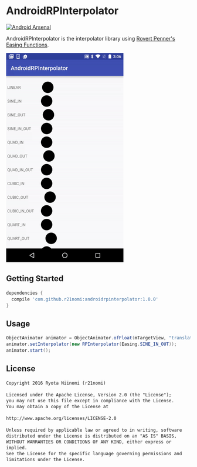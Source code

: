 # AndroidRPInterpolator
[![Android Arsenal](https://img.shields.io/badge/Android%20Arsenal-AndroidRPInterpolator-green.svg?style=true)](https://android-arsenal.com/details/1/3223)

AndroidRPInterpolator is the interpolator library using [Rovert Penner's Easing Functions](http://robertpenner.com/easing/).

![easing.gif](art/easing.gif)

## Getting Started
```groovy
dependencies {
  compile 'com.github.r21nomi:androidrpinterpolator:1.0.0'
}
```

## Usage
```java
ObjectAnimator animator = ObjectAnimator.ofFloat(mTargetView, "translationX", 0, 300);
animator.setInterpolator(new RPInterpolator(Easing.SINE_IN_OUT));
animator.start();
```

## License
```
Copyright 2016 Ryota Niinomi (r21nomi)

Licensed under the Apache License, Version 2.0 (the "License");
you may not use this file except in compliance with the License.
You may obtain a copy of the License at

http://www.apache.org/licenses/LICENSE-2.0

Unless required by applicable law or agreed to in writing, software
distributed under the License is distributed on an "AS IS" BASIS,
WITHOUT WARRANTIES OR CONDITIONS OF ANY KIND, either express or implied.
See the License for the specific language governing permissions and
limitations under the License.
```
